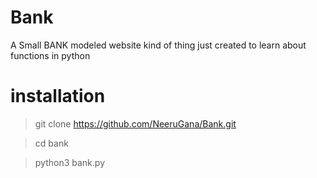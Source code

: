 # Bank

A Small BANK modeled website kind of thing just created to learn about functions in python 

# installation

>git clone https://github.com/NeeruGana/Bank.git

>cd bank

>python3 bank.py


